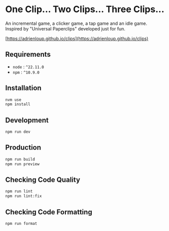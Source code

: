 # One Clip... Two Clips... Three Clips...

An incremental game, a clicker game, a tap game and an idle game. Inspired by "Universal Paperclips" developed just for fun.

[https://adrienloup.github.io/clips](https://adrienloup.github.io/clips)

## Requirements

- `node` : `^22.11.0`
- `npm` : `^10.9.0`

## Installation

```bash
nvm use
npm install
```

## Development

```bash
npm run dev
```

## Production

```bash
npm run build
npm run preview
```

## Checking Code Quality

```bash
npm run lint
npm run lint:fix
```

## Checking Code Formatting

```bash
npm run format
```
